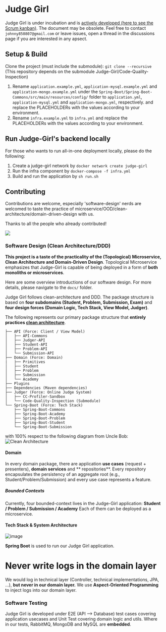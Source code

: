 # Judge Girl

Judge Girl is under incubation and is [actively developed (here to see the Scrum kanban)](https://github.com/orgs/Judge-Girl/projects/3). The document may be obsolete. Feel free to contact `johnny850807@gmail.com` or leave
issues, open a thread in the discussions page if you are interested in any apsect.

## Setup & Build

Clone the project (must include the submodule):
`git clone --recursive` (This repository depends on the submodule Judge-Girl/Code-Quality-Inspection)

1. Rename `application.example.yml`, `application-mysql.example.yml` and `application-mongo.example.yml` under the `Spring-Boot/Spring-Boot-Commons/src/main/resources/config/` folder to `application.yml`, `application-mysql.yml` and `application-mongo.yml`, respectively.
   and replace the PLACEHOLDERs with the values according to your environment.
2. Rename `infra.example.yml` to `infra.yml` and replace the PLACEHOLDERs with the values according to your environment.

## Run Judge-Girl's backend locally

For those who wants to run all-in-one deployment locally, please do the following:

1. Create a judge-girl network by `docker network create judge-girl`
1. Run the infra component by `docker-compose -f infra.yml`
2. Build and run the application by `sh run.sh`

## Contributing

Contributions are welcome, especially 'software-design' nerds are welcomed to taste the practice of microservice/OOD/clean-architecture/domain-driven-design with us.

Thanks to all the people who already contributed!

<a href="https://github.com/Judge-Girl/Judge-Girl/graphs/contributors">
  <img src="https://contributors-img.web.app/image?repo=Judge-Girl/Judge-Girl" />
</a>

### Software Design (Clean Architecture/DDD)

**This project is a taste of the practicality of the (Topological) Microservice, Clean Architecture and Domain-Driven Design**.
Topological Microservice emphasizes that Judge-Girl is capable of being deployed in a form of **both monoliths or microservices**.

Here are some overview introductions of our software design. For more details, please navigate to the `docs/` folder.

Judge Girl follows clean-architecture and DDD. The package structure is based on **four subdomains (Student, Problem,
Submission, Exam)** and **four design forces (Domain Logic, Tech Stack, View Model, Judger)**.

The following represents our primary package structure that **entirely practices [clean architecture](https://blog.cleancoder.com/uncle-bob/2012/08/13/the-clean-architecture.html)**.  <br>

```
├── API (Force: Client / View Model)
│   ├── API-Commons
│   ├── Judger-API
│   ├── Student-API
│   ├── Problem-API
│   └── Submission-API
├── Domain (Force: Domain)
|   ├── Primitives 
│   ├── Student
│   ├── Problem
│   ├── Submission
│   └── Academy
├── Plugins
├── Dependencies (Maven dependencies)
├── Judger (Force: Online Judge System)
│   ├── CC-Profiler-Sandbox
│   └── Code-Quality-Inspection (Submodule)
└── Spring-Boot (Force: Tech Stack)
    ├── Spring-Boot-Commons
    ├── Spring-Boot-Academy
    ├── Spring-Boot-Problem
    ├── Spring-Boot-Student
    └── Spring-Boot-Submission
```

with 100% respect to the following diagram from Uncle Bob:
![Clean Architecture](https://blog.cleancoder.com/uncle-bob/images/2012-08-13-the-clean-architecture/CleanArchitecture.jpg)


#### Domain

In every domain package, there are application **use cases** (request + presenters), **domain services** and **
repositories**. Every repository encapsulates the persistency of an aggregate root (e.g., Student/Problem/Submission) and every use case
represents a feature.

##### Bounded Contexts

Currently, four bounded-context lives in the Judge-Girl application: **Student / Problem / Submission / Academy**
Each of them can be deployed as a microservice.


#### Tech Stack & System Architecture

![image](https://user-images.githubusercontent.com/23109467/113490957-fb61e400-94ff-11eb-9607-b61615328936.png)

**Spring Boot** is used to run our Judge Girl application.


Never write logs in the domain layer
===

We would log in technical layer (Controller, technical implementations, JPA, ...), **but never in our domain layer.**
We use **Aspect-Oriented Programming** to inject logs into our domain layer.

### Software Testing

Judge Girl is developed under E2E (API --> Database) test cases covering application usecases and Unit Test covering
domain logic and utils. Where in our tests, RabbitMQ, MongoDB and MySQL are **embedded**.
